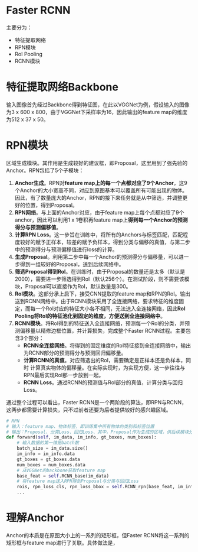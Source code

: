 # Faster RCNN

主要分为：

+ 特征提取网络
+ RPN模块
+ RoI Pooling
+ RCNN模块

# 特征提取网络Backbone

输入图像首先经过Backbone得到特征图，在此以VGGNet为例，假设输入的图像为3 x 600 x 800，由于VGGNet下采样率为16，因此输出的feature map的维度为512 x 37 x 50。

# RPN模块

区域生成模块。其作用是生成较好的建议框，即Proposal，这里用到了强先验的Anchor。RPN包括了5个子模块：

1. **Anchor生成**。RPN对**feature map上的每一个点都对应了9个Anchor**，这9个Anchor的大小宽高不同，对应到原图基本可以覆盖所有可能出现的物体。因此，有了数量庞大的Anchor，RPN的接下来任务就是从中筛选，并调整更好的位置，得到Proposal。
2. **RPN网络**。与上面的Anchor对应，由于feature map上每个点都对应了9个anchor，因此可以利用1 x 1卷积再feature map上**得到每一个Anchor的预测得分与预测偏移值**。
3. **计算RPN Loss**。这一步旨在训练中，将所有的Anchors与标签匹配，匹配程度较好的赋予正样本，较差的赋予负样本，得到分类与偏移的真值，与第二步中的预测得分与预测偏移值进行loss的计算。
4. **生成Proposal**。利用第二步中每一个Anchor的预测得分与偏移量，可以进一步得到一组较好的Proposal，送到后续网络中。
5. **筛选Proposal得到RoI**。在训练时，由于Proposal的数量还是太多（默认是2000），需要进一步筛选得到RoI（默认256个）。在测试阶段，则不需要该模块，Proposal可以直接作为RoI，默认数量是300。
6. **RoI模块**。这部分承上启下，接受CNN提取的feature map和RPN的RoI。输出送到RCNN网络中。由于RCNN模块采用了全连接网络，要求特征的维度固定，而每一个RoI对应的特征大小各不相同，无法送入全连接网络，因此**RoI Pooling将RoI的特征池化到固定的维度，方便送到全连接网络中**。
7. **RCNN模块**。将RoI得到的特征送入全连接网络，预测每一个RoI的分类，并预测偏移量以精修边框位置，并计算损失，完成整个Faster RCNN过程。主要包含3个部分：
   - **RCNN全连接网络**。将得到的固定维度的RoI特征接到全连接网络中，输出为RCNN部分的预测得分与预测回归偏移量。
   - **计算RCNN的真值**。对应筛选出的RoI，需要确定是正样本还是负样本，同时 计算真实物体的偏移量。在实际实现时，为实现方便，这一步往往与RPN最后实现RoI那一步放到一起。
   - **RCNN Loss**。通过RCNN的预测值与RoI部分的真值，计算分类与回归Loss。

通过整个过程可以看出，Faster RCNN是一个两阶段的算法，即RPN与RCNN，这两步都需要计算损失，只不过前者还要为后者提供较好的感兴趣区域。

```python
# RPN
# 输入：feature map、物体标签，即训练集中所有物体的类别和标签位置
# 输出：Proposal、分类Loss、回归Loss、其中，Proposal作为生成的区域，供后续模块分类# 和回归。两部分损失用作优化网络。
def forward(self, im_data, im_info, gt_boxes, num_boxes):
    # 输入数据的第一维是batch数
    batch_size = im_data.size()
    im_info = im_info.data
    gt_boxes = gt_boxes.data
    num_boxes = num_boxes.data
    # 从VGGNet的backbone获取feature map
    base_feat = self.RCNN_base(im_data)
    # 将feature map送入RPN得到Proposal与分类与回归Loss
    rois, rpn_loss_cls, rpn_loss_bbox = self.RCNN_rpn(base_feat, im_info, gt_boxes, num_boxes)
    ...
```

# 理解Anchor

Anchor的本质是在原图大小上的一系列的矩形框，但Faster RCNN将这一系列的矩形框与feature map进行了关联。具体做法是，
